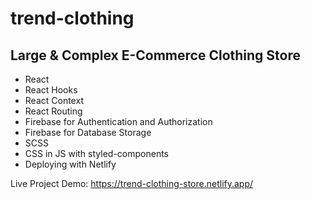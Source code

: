 # trend-clothing
## Large &amp; Complex E-Commerce Clothing Store  
 
 - React
 - React Hooks
 - React Context
 - React Routing
 - Firebase for Authentication and Authorization 
 - Firebase for Database Storage
 - SCSS
 - CSS in JS with styled-components
 - Deploying with Netlify

 
 Live Project Demo: https://trend-clothing-store.netlify.app/

